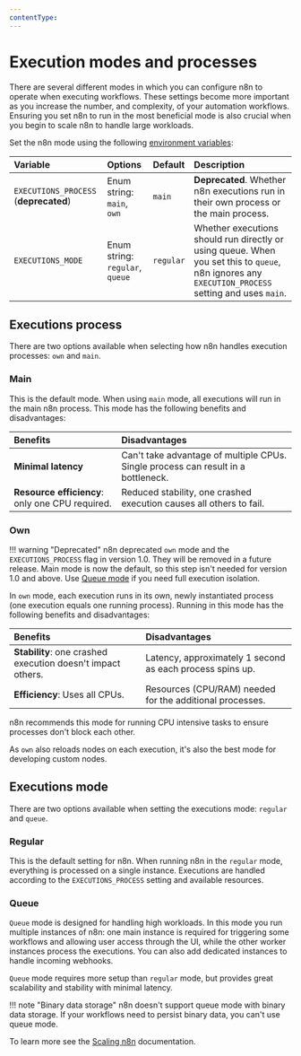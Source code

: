 ```yaml
---
contentType:
---
```


# Execution modes and processes

There are several different modes in which you can configure n8n to operate when executing workflows. These settings become more important as you increase the number, and complexity, of your automation workflows. Ensuring you set n8n to run in the most beneficial mode is also crucial when you begin to scale n8n to handle large workloads.

Set the n8n mode using the following [environment variables](/hosting/environment-variables/environment-variables/#executions):

| Variable | Options | Default | Description |
| :------- | :------ | :------ | :--------- |
| `EXECUTIONS_PROCESS` (**deprecated**) | Enum string: `main`, `own` | `main` | **Deprecated**. Whether n8n executions run in their own process or the main process. |
| `EXECUTIONS_MODE` | Enum string: `regular`, `queue` | `regular` | Whether executions should run directly or using queue. When you set this to `queue`, n8n ignores any `EXECUTION_PROCESS` setting and uses `main`. |

## Executions process

There are two options available when selecting how n8n handles execution processes: `own` and `main`.

### Main

This is the default mode. When using `main` mode, all executions will run in the main n8n process. This mode has the following benefits and disadvantages:

| Benefits | Disadvantages |
| :------- | :------------ |
| **Minimal latency** | Can't take advantage of multiple CPUs. Single process can result in a bottleneck. |
| **Resource efficiency**: only one CPU required. | Reduced stability, one crashed execution causes all others to fail. |

### Own

!!! warning "Deprecated"
	n8n deprecated `own` mode and the `EXECUTIONS_PROCESS` flag in version 1.0. They will be removed in a future release. Main mode is now the default, so this step isn't needed for version 1.0 and above.
	Use [Queue mode](/hosting/scaling/queue-mode/) if you need full execution isolation.

In `own` mode, each execution runs in its own, newly instantiated process (one execution equals one running process). Running in this mode has the following benefits and disadvantages:

| Benefits | Disadvantages |
| :------- | :------------ |
| **Stability**: one crashed execution doesn't impact others. | Latency, approximately 1 second as each process spins up. |
| **Efficiency**: Uses all CPUs. | Resources (CPU/RAM) needed for the additional processes. |

n8n recommends this mode for running CPU intensive tasks to ensure processes don't block each other.

As `own` also reloads nodes on each execution, it's also the best mode for developing custom nodes.

## Executions mode

There are two options available when setting the executions mode: `regular` and `queue`.

### Regular

This is the default setting for n8n. When running n8n in the `regular` mode, everything is processed on a single instance. Executions are handled according to the `EXECUTIONS_PROCESS` setting and available resources.

### Queue

`Queue` mode is designed for handling high workloads. In this mode you run multiple instances of n8n: one main instance is required for triggering some workflows and allowing user access through the UI, while the other worker instances process the executions. You can also add dedicated instances to handle incoming webhooks.

`Queue` mode requires more setup than `regular` mode, but provides great scalability and stability with minimal latency.

!!! note "Binary data storage"
	n8n doesn't support queue mode with binary data storage. If your workflows need to persist binary data, you can't use queue mode.

To learn more see the [Scaling n8n](/hosting/scaling/) documentation.
